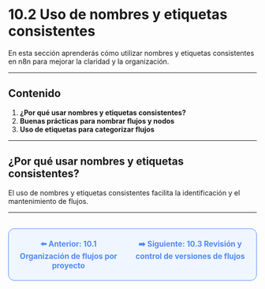# 10.2 Uso de nombres y etiquetas consistentes

En esta sección aprenderás cómo utilizar nombres y etiquetas consistentes en n8n para mejorar la claridad y la organización.

---

## Contenido

1. **¿Por qué usar nombres y etiquetas consistentes?**
2. **Buenas prácticas para nombrar flujos y nodos**
3. **Uso de etiquetas para categorizar flujos**

---

## ¿Por qué usar nombres y etiquetas consistentes?
El uso de nombres y etiquetas consistentes facilita la identificación y el mantenimiento de flujos.

---

<div align="center" style="border: 1px solid #4F8AFA; border-radius: 12px; padding: 20px; background: #f0f6ff; margin-top: 32px; display: flex; justify-content: center; gap: 32px;">
  <a href="10.1.%20Organización%20de%20flujos%20por%20proyecto.md" style="text-decoration:none; font-weight: bold; color: #4F8AFA; font-size: 1.1em;">⬅️ Anterior: 10.1 Organización de flujos por proyecto</a>
  <a href="10.3.%20Revisión%20y%20control%20de%20versiones%20de%20flujos.md" style="text-decoration:none; font-weight: bold; color: #4F8AFA; font-size: 1.1em;">➡️ Siguiente: 10.3 Revisión y control de versiones de flujos</a>
</div>
